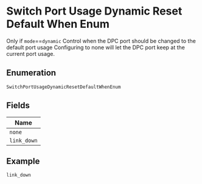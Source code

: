 
# Switch Port Usage Dynamic Reset Default When Enum

Only if `mode`==`dynamic` Control when the DPC port should be changed to the default port usage
Configuring to none will let the DPC port keep at the current port usage.

## Enumeration

`SwitchPortUsageDynamicResetDefaultWhenEnum`

## Fields

| Name |
|  --- |
| `none` |
| `link_down` |

## Example

```
link_down
```


